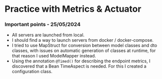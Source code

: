 # Practice with Metrics & Actuator

### Important points - 25/05/2024

- All servers are launched from local.
- I should find a way to launch servers from docker / docker-compose.
- I tried to use MapStruct for conversion between model classes and dto classes, with issues on automatic generation of classes at runtime, for that reason I used ModelMapper instead.
- Using the annotation `@Timed()` for describing the endpoint metrics, I discovered that a Bean TimeAspect is needed. For this I created a configuration class.